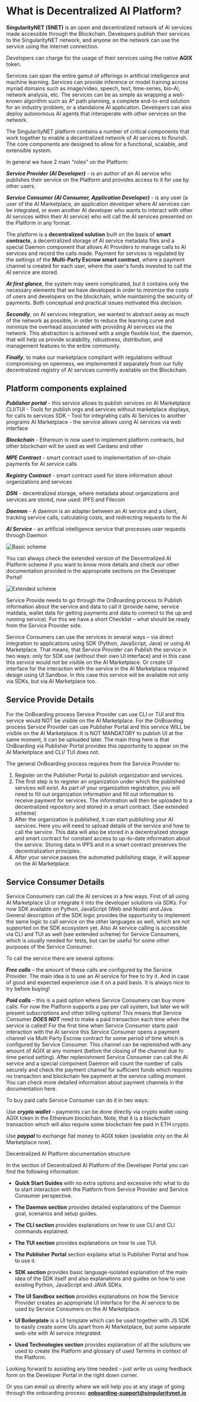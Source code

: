 # What is Decentralized AI Platform? 


**SingularityNET (SNET)** is an open and decentralized network of AI services made accessible through the Blockchain. Developers publish their services to the SingularityNET network, and anyone on the network can use the service using the internet connection.

Developers can charge for the usage of their services using the native **AGIX** token.

Services can span the entire gamut of offerings in artificial intelligence and machine learning. Services can provide inference or model training across myriad domains such as image/video, speech, text, time-series, bio-AI, network analysis, etc. The services can be as simple as wrapping a well-known algorithm such as A* path planning, a complete end-to-end solution for an industry problem, or a standalone AI application. Developers can also deploy autonomous AI agents that interoperate with other services on the network.

The SingularityNET platform contains a number of critical components that work together to enable a decentralized network of AI services to flourish. The core components are designed to allow for a functional, scalable, and extensible system.


In general we have 2 main “roles” on the Platform:

***Service Provider (AI Developer)*** - is an author of an AI service who publishes their service on the Platform and provides access to it for use by other users.

***Service Consumer (AI Consumer, Application Developer)*** - is any user (a user of the AI ​​Marketplace, an application developer where AI services can be integrated, or even another AI developer who wants to interact with other AI services within their AI service) who will call the AI ​​services presented on the Platform in any format.

The platform is a **decentralized solution** built on the basis of **smart contracts**, a decentralized storage of AI service metadata files and a special Daemon component that allows AI Providers to manage calls to AI services and record the calls made. Payment for services is regulated by the settings of the **Multi-Party Escrow smart contract**, where a payment channel is created for each user, where the user's funds invested to call the AI ​​service are stored.

***At first glance***, the system may seem complicated, but it contains only the necessary elements that we have developed in order to minimize the costs of users and developers on the blockchain, while maintaining the security of payments. Both conceptual and practical issues motivated this decision.

***Secondly***, on AI services integration, we wanted to abstract away as much of the network as possible, in order to reduce the learning curve and minimize the overhead associated with providing AI services via the network. This abstraction is achieved with a single flexible tool, the daemon, that will help us provide scalability, robustness, distribution, and management features to the entire community.

***Finally***, to make our marketplace compliant with regulations without compromising on openness, we implemented it separately from our fully decentralized registry of AI services currently available on the Blockchain.


## Platform components explained

***Publisher portal*** - this service allows to publish services on AI Marketplace
CLI/TUI - Tools for publish orgs and services without marketplace displays, for calls to services
SDK - Tool for integrating calls AI Services to another programs 
AI Marketplace - the service allows using AI services via web interface

***Blockchain*** - Ethereum is now used to implement platform contracts, but other blockchain will be used as well Cardano and other

***MPE Contract*** - smart contract used to implementation of on-chain payments for AI service calls

***Registry Contract*** - smart contract used for store information about organizations and services

***DSN*** - decentralized storage, where metadata about organizations and services are stored, now used: IPFS and Filecoin

***Daemon*** - A daemon is an adapter between an AI service and a client, tracking service calls, calculating costs, and redirecting requests to the AI

***AI Service*** - an artificial intelligence service that processes user requests through Daemon

![Basic scheme](/assets/images/products/AIMarketplace/Marketplace/BasicScheme.webp)

You can always check the extended version of the Decentralized AI Platform scheme if you want to know more details and check our other documentation provided in the appropriate sections on the Developer Portal!


![Extended scheme](/assets/images/products/AIMarketplace/Marketplace/ExtendedScheme.webp)


Service Provide needs to go through the OnBoarding process to Publish information about the service and data to call it (provide name, service matdata, wallet data for getting payments and data to connect to the up and running service). For this we have a short Checklist – what should be ready from the Service Provider side.

Service Consumers can use the services in several ways – via direct integration to applications using SDK (Python, JavaScript, Java) or using AI Marketplace. That means, that Service Provider can Publish the service in two ways: 
only for SDK use (without their own UI interface) and in this case this service would not be visible on the AI Marketplace.
Or create UI interface for the interaction with the service in the AI Marketplace required design using UI Sandbox. In this case this service will be available not only via SDKs, but via AI Marketplace too. 

## Service Provide Details

For the OnBoarding process Service Provider can use CLI or TUI and this service would NOT be visible on the AI Marketplace. 
For the OnBoarding process Service Provider can use Publisher Portal and this service WILL be visible on the AI Marketplace. It is NOT MANDATORY to publish UI at the same moment, it can be uploaded later. The main thing here is that OnBoarding via Publisher Portal provides this opportunity to appear on the AI Marketplace and CLI/ TUI does not.

The general OnBoarding process requires from the Service Provider to:

1. Register on the Publisher Portal to publish organization and services.
2. The first step is to register an organization under which the published services will exist. As part of your organization registration, you will need to fill out organization information and fill out information to receive payment for services. The information will then be uploaded to a decentralized repository and stored in a smart contract. (See extended scheme)
3. After the organization is published, it can start publishing your AI services. Here you will need to upload details of the service and how to call the service. This data will also be stored in a decentralized storage and smart contract for constant access to up-to-date information about the service. Storing data in IPFS and in a smart contract preserves the decentralization principles.
4. After your service passes the automated publishing stage, it will appear on the AI Marketplace.






## Service Consumer Details

Service Consumers can call the AI services in a few ways. First of all using AI Marketplace UI or integrate it into the developer solutions via SDKs. For now SDK available on Python, JavaScript (Web and Node) and Java. General description of the SDK logic provides the opportunity to implement the same logic to call service on the other languages as well, which are not supported on the SDK ecosystem yet. Also AI service calling is accessible via CLI and TUI as well (see extended scheme) for Service Consumers, which is usually needed for tests, but can be useful for some other purposes of the Service Consumer.

To call the service there are several options:

***Free calls*** – the amount of these calls are configured by the Service Provider. The main idea is to use an AI service for free to try it. And in case of good and expected experience use it on a paid basis. It is always nice to try before buying!

***Paid calls*** – this is a paid option where Service Consumers can buy more calls. For now the Platform supports a pay per call system, but later we will present subscriptions and other billing options! 
This means that Service Consumer ***DOES NOT*** need to make a paid transaction each time when the service is called! For the first time when Service Consumer starts paid interaction with the AI service this Service Consumer opens a payment channel via Multi Party Escrow contract for some period of time which is configured by Service Consumer. This channel can be replenished with any amount of AGIX at any moment (before the closing of the channel due to time period setting). After replenishment Service Consumer can call the AI service and a special component Daemon will count the number of calls securely and check the payment channel for sufficient funds which requires no transaction and blockchain fee payment at the service calling moment. You can check more detailed information about payment channels in the documentation here.

To buy paid calls Service Consumer can do it in two ways:

Use ***crypto wallet*** – payments can be done directly via crypto wallet using AGIX token in the Ethereum blockchain. Note, that it is a blockchain transaction which will also require some blockchain fee paid in ETH crypto.  

Use ***paypal*** to exchange fiat money to AGIX token (available only on the AI Marketplace now).


Decentralized AI Platform documentation structure
 

In the section of Decentralized AI Platform of the Developer Portal you can find the following information:

* **Quick Start Guides** with no extra options and excessive info what to do to start interaction with the Platform from Service Provider and Service Consumer perspective.

* **The Daemon section** provides detailed explanations of the Daemon goal, scenarios and setup guides.

* **The CLI section** provides explanations on how to use CLI and CLI commands explained.

* **The TUI section** provides explanations on how to use TUI.

* **The Publisher Portal** section explains what is Publisher Portal and how to use it.

* **SDK section** provides basic language-isolated explanation of the main idea of the SDK itself and also explanations and guides on how to use existing Python, JavaScript and JAVA SDKs.

* **The UI Sandbox section** provides explanations on how the Service Provider creates an appropriate UI interface for the AI service to be used by Service Consumers on the AI Marketplace.

* **UI Boilerplate** is a UI template which can be used together with JS SDK to easily create some UIs apart from AI Marketplace, but some separate web-site with AI service integrated.


* **Used Technologies section** provides explanation of all the solutions we used to create the Platform and glossary of used Termins in context of the Platform.

Looking forward to assisting any time needed – just write us using feedback form on the Developer Portal in the right down corner.

Or you can email us directly where we will help you at any stage of going through the onboarding process: **onboarding-support@singularitynet.io**
